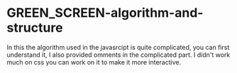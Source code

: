 # GREEN_SCREEN-algorithm-and-structure
In this the algorithm used in the javasrcipt is quite complicated, you can first understand it, I also provided omments in the complicated part.
I didn't work much on css you can work on it to make it more interactive.
